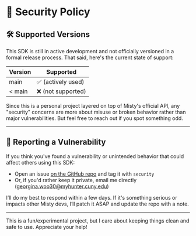 # 🔐 Security Policy

## 🛠 Supported Versions

This SDK is still in active development and not officially versioned in a formal release process. That said, here's the current state of support:

| Version | Supported          |
| ------- | ------------------ |
| main    | ✅ (actively used) |
| < main  | ❌ (not supported) |

Since this is a personal project layered on top of Misty's official API, any "security" concerns are more about misuse or broken behavior rather than major vulnerabilities. But feel free to reach out if you spot something odd.

---

## 📣 Reporting a Vulnerability

If you think you've found a vulnerability or unintended behavior that could affect others using this SDK:

- Open an issue [on the GitHub repo](https://github.com/lxwooxy/Misty-Python-SDK/issues) and tag it with `security`
- Or, if you'd rather keep it private, email me directly (georgina.woo30@myhunter.cuny.edu)

I’ll do my best to respond within a few days. If it's something serious or impacts other Misty devs, I’ll patch it ASAP and update the repo with a note.

---

This is a fun/experimental project, but I care about keeping things clean and safe to use. Appreciate your help!
